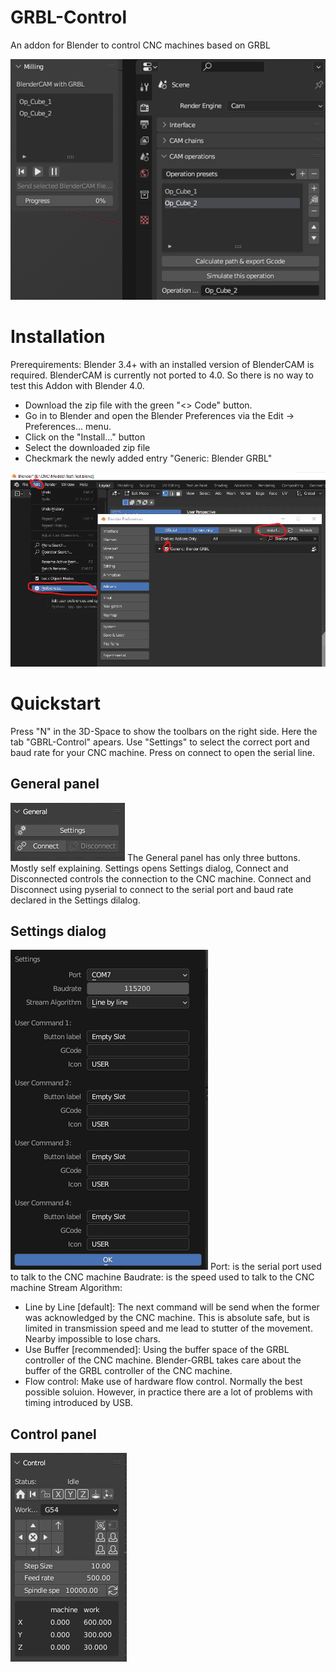 # GRBL-Control
An addon for Blender to control CNC machines based on GRBL

![Picture of Blender with addon enabled](images/Milling%20with%20BlenderCAM%20enabled.png?raw=true "Blender with Blender-GRBL enabled")

# Installation
Prerequirements:
Blender 3.4+ with an installed version of BlenderCAM is required. BlenderCAM is currently not ported to 4.0. So there is no way to test this Addon with Blender 4.0.

- Download the zip file with the green "<> Code" button. 
- Go in to Blender and open the Blender Preferences via the Edit -> Preferences... menu.
- Click on the "Install..." button
- Select the downloaded zip file
- Checkmark the newly added entry "Generic: Blender GRBL"

![Description on how to find install addon in Blender](images/Install.png?raw=true "Find install addon in Blender")

# Quickstart
Press "N" in the 3D-Space to show the toolbars on the right side. Here the tab "GBRL-Control" apears.  Use "Settings" to select the correct port and baud rate for your CNC machine. Press on connect to open the serial line. 

## General panel
![Gneral panel](images/General.png?raw=true "General panel")
The General panel has only three buttons. Mostly self explaining. Settings opens Settings dialog, Connect and Disconnected controls the connection to the CNC machine.
Connect and Disconnect using pyserial to connect to the serial port and baud rate declared in the Settings dilalog.

## Settings dialog
![Settings](images/Settings.png?raw=true "Settings")
Port: is the serial port used to talk to the CNC machine
Baudrate: is the speed used to talk to the CNC machine
Stream Algorithm:
- Line by Line [default]: The next command will be send when the former was acknowledged by the CNC machine. This is absolute safe, but is limited in transmission speed and me lead to stutter of the movement. Nearby impossible to lose chars.
- Use Buffer [recommended]: Using the buffer space of the GRBL controller of the CNC machine. Blender-GRBL takes care about the buffer of the GRBL controller of the CNC machine.
- Flow control: Make use of hardware flow control. Normally the best possible soluion. However, in practice there are a lot of problems with timing introduced by USB.

## Control panel
![Control panel](images/control.png?raw=true "Control panel")
